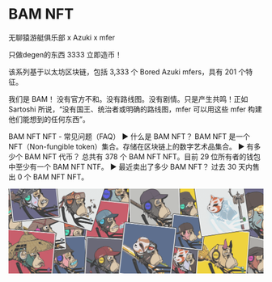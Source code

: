 # BAM NFT

无聊猿游艇俱乐部 x Azuki x mfer

只做degen的东西  3333 立即造币！

该系列基于以太坊区块链，包括 3,333 个 Bored Azuki mfers，具有 201 个特征。

我们是 BAM！
没有官方不和。没有路线图。没有剧情。只是产生共鸣！正如 Sartoshi 所说，“没有国王、统治者或明确的路线图，mfer 可以用这些 mfer 构建他们能想到的任何东西”。

BAM NFT NFT - 常见问题（FAQ）
▶ 什么是 BAM NFT？
BAM NFT 是一个 NFT（Non-fungible token）集合。存储在区块链上的数字艺术品集合。
▶ 有多少个 BAM NFT 代币？
总共有 378 个 BAM NFT NFT。目前 29 位所有者的钱包中至少有一个 BAM NFT NTF。
▶ 最近卖出了多少 BAM NFT？
过去 30 天内售出 0 个 BAM NFT NFT。

![nft](unnamed.png)
